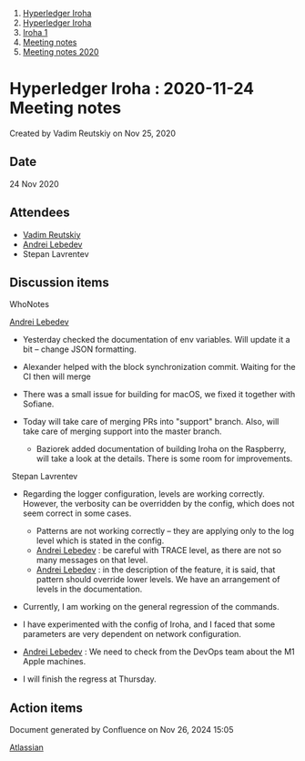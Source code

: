 1. [Hyperledger Iroha](index.html)
2. [Hyperledger Iroha](Hyperledger-Iroha_20873224.html)
3. [Iroha 1](Iroha-1_21015959.html)
4. [Meeting notes](Meeting-notes_21016018.html)
5. [Meeting notes 2020](Meeting-notes-2020_21016022.html)

# Hyperledger Iroha : 2020-11-24 Meeting notes

Created by Vadim Reutskiy on Nov 25, 2020

## Date

24 Nov 2020

## Attendees

- [Vadim Reutskiy](https://lf-hyperledger.atlassian.net/wiki/people/5b8d04b72786fb2bf79a7405?ref=confluence)
- [Andrei Lebedev](https://lf-hyperledger.atlassian.net/wiki/people/557058:c02f1b3d-42e6-4519-ba84-2d0476dccbc9?ref=confluence)
- Stepan Lavrentev

## Discussion items

WhoNotes

[Andrei Lebedev](https://lf-hyperledger.atlassian.net/wiki/people/557058:c02f1b3d-42e6-4519-ba84-2d0476dccbc9?ref=confluence)

- Yesterday checked the documentation of env variables. Will update it a bit – change JSON formatting.
- Alexander helped with the block synchronization commit. Waiting for the CI then will merge
- There was a small issue for building for macOS, we fixed it together with Sofiane.
- Today will take care of merging PRs into "support" branch. Also, will take care of merging support into the master branch.
  
  - Baziorek added documentation of building Iroha on the Raspberry, will take a look at the details. There is some room for improvements.

 Stepan Lavrentev

- Regarding the logger configuration, levels are working correctly. However, the verbosity can be overridden by the config, which does not seem correct in some cases.
  
  - Patterns are not working correctly – they are applying only to the log level which is stated in the config.
  - [Andrei Lebedev](https://lf-hyperledger.atlassian.net/wiki/people/557058:c02f1b3d-42e6-4519-ba84-2d0476dccbc9?ref=confluence) : be careful with TRACE level, as there are not so many messages on that level.
  - [Andrei Lebedev](https://lf-hyperledger.atlassian.net/wiki/people/557058:c02f1b3d-42e6-4519-ba84-2d0476dccbc9?ref=confluence) : in the description of the feature, it is said, that pattern should override lower levels. We have an arrangement of levels in the documentation.
- Currently, I am working on the general regression of the commands.
- I have experimented with the config of Iroha, and I faced that some parameters are very dependent on network configuration.
- [Andrei Lebedev](https://lf-hyperledger.atlassian.net/wiki/people/557058:c02f1b3d-42e6-4519-ba84-2d0476dccbc9?ref=confluence) : We need to check from the DevOps team about the M1 Apple machines.
- I will finish the regress at Thursday.

## Action items

Document generated by Confluence on Nov 26, 2024 15:05

[Atlassian](http://www.atlassian.com/)

